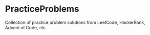 # PracticeProblems
Collection of practice problem solutions from LeetCode, HackerRank, Advent of Code, etc.
